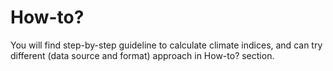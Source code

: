 # How-to?

You will find step-by-step guideline to calculate climate indices, and can try different (data source and format) approach in How-to? section.